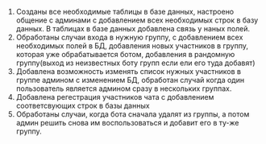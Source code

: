 1.  Созданы все необходимые таблицы в базе данных, настроено общение с админами
с добавлением всех необходимых строк в базу данных. В таблицах в базе данных добавлена связь у наных полей.
2.  Обработаны случаи входа в нужную группу, с добавлением всех необходимых полей в БД,
добавления новых участников в группу, которая уже обрабатывается ботом, добавления в
рандомную группу(выход из неизвестных боту групп если ели его туда добавят)
3.  Добавлена возможность изменять список нужных участников в группе админом с изменением БД, обработан случай
когда один пользователь является админом сразу в нескольких группах. 
4.  Добавлена регестрация участников чата с добавлением соответсвующих строк в базы данных
5.  Обработаны случаи, когда бота сначала удалят из группы, а потом админ решить снова им воспользоваться и добавит его 
в ту-же группу. 
